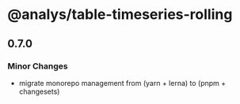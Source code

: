 # @analys/table-timeseries-rolling

## 0.7.0

### Minor Changes

- migrate monorepo management from (yarn + lerna) to (pnpm + changesets)
